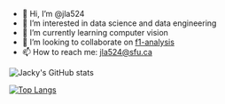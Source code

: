 - 👋 Hi, I’m @jla524
- 👀 I’m interested in data science and data engineering
- 🌱 I’m currently learning computer vision
- 💞️ I’m looking to collaborate on [f1-analysis](https://github.com/jla524/f1-analysis)
- 📫 How to reach me: jla524@sfu.ca

![Jacky's GitHub stats](https://github-readme-stats.vercel.app/api?username=jla524&count_private=true)

[![Top Langs](https://github-readme-stats.vercel.app/api/top-langs/?username=jla524&layout=compact&hide=jupyter%20notebook)](https://github.com/jla524/github-readme-stats)
